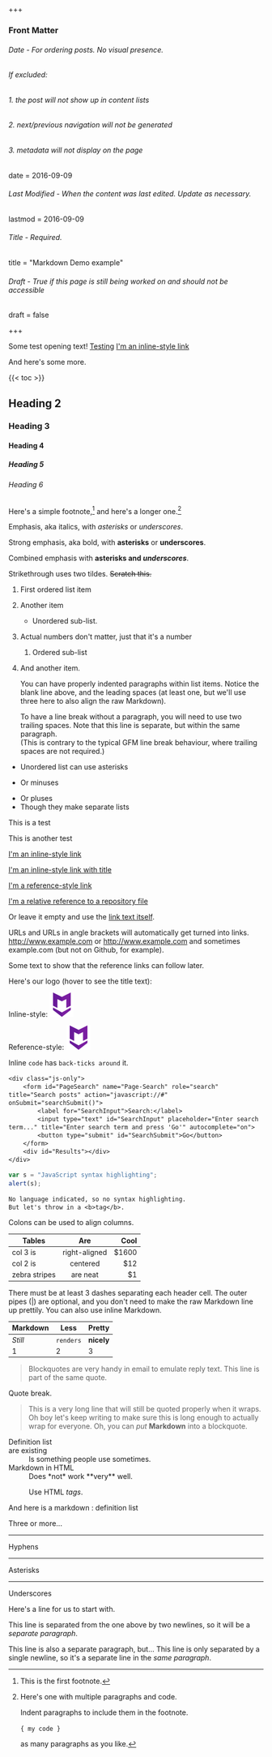 +++
### Front Matter

###### Date - For ordering posts. No visual presence.
###### If excluded: 
###### 1. the post will not show up in content lists 
###### 2. next/previous navigation will not be generated
###### 3. metadata will not display on the page
date = 2016-09-09

###### Last Modified - When the content was last edited. Update as necessary.
lastmod = 2016-09-09

###### Title - Required.
title = "Markdown Demo example"

###### Draft - True if this page is still being worked on and should not be accessible
draft = false

+++

Some test opening text! <a href="http://google.ca">Testing</a> [I'm an inline-style link](https://www.google.com)

And here's some more.

{{< toc >}}

## Heading 2
### Heading 3
#### Heading 4
##### Heading 5
###### Heading 6

Here's a simple footnote,[^1] and here's a longer one.[^bignote]

[^1]: This is the first footnote.

[^bignote]: Here's one with multiple paragraphs and code.

    Indent paragraphs to include them in the footnote.

    `{ my code }`

    as many paragraphs as you like.

Emphasis, aka italics, with *asterisks* or _underscores_.

Strong emphasis, aka bold, with **asterisks** or __underscores__.

Combined emphasis with **asterisks and _underscores_**.

Strikethrough uses two tildes. ~~Scratch this.~~

1. First ordered list item
2. Another item
   * Unordered sub-list. 
1. Actual numbers don't matter, just that it's a number
   1. Ordered sub-list
4. And another item.

   You can have properly indented paragraphs within list items. Notice the blank line above, and the leading spaces (at least one, but we'll use three here to also align the raw Markdown).

   To have a line break without a paragraph, you will need to use two trailing spaces.
   Note that this line is separate, but within the same paragraph.  
   (This is contrary to the typical GFM line break behaviour, where trailing spaces are not required.)

* Unordered list can use asterisks
- Or minuses
+ Or pluses
+ Though they make separate lists

This is a test  

This is another test

[I'm an inline-style link](https://www.google.com)

[I'm an inline-style link with title](https://www.google.com "Google's Homepage")

[I'm a reference-style link][Arbitrary case-insensitive reference text]

[I'm a relative reference to a repository file](../blob/master/LICENSE)

Or leave it empty and use the [link text itself].

URLs and URLs in angle brackets will automatically get turned into links.
http://www.example.com or <http://www.example.com> and sometimes 
example.com (but not on Github, for example).

Some text to show that the reference links can follow later.

[arbitrary case-insensitive reference text]: https://www.mozilla.org
[link text itself]: http://www.reddit.com

Here's our logo (hover to see the title text):

Inline-style: 
![alt text](https://github.com/adam-p/markdown-here/raw/master/src/common/images/icon48.png "Logo Title Text 1")

Reference-style: 
![alt text][logo]

[logo]: https://github.com/adam-p/markdown-here/raw/master/src/common/images/icon48.png "Logo Title Text 2"

Inline `code` has `back-ticks around` it.

```
<div class="js-only">
	<form id="PageSearch" name="Page-Search" role="search" title="Search posts" action="javascript://#" onSubmit="searchSubmit()">
		<label for="SearchInput">Search:</label>
		<input type="text" id="SearchInput" placeholder="Enter search term..." title="Enter search term and press 'Go'" autocomplete="on">
		<button type="submit" id="SearchSubmit">Go</button>
	</form>
	<div id="Results"></div>
</div>
```

```javascript
var s = "JavaScript syntax highlighting";
alert(s);
```
 
```
No language indicated, so no syntax highlighting. 
But let's throw in a <b>tag</b>.
```

Colons can be used to align columns.

| Tables        | Are           | Cool  |
| ------------- |:-------------:| -----:|
| col 3 is      | right-aligned | $1600 |
| col 2 is      | centered      |   $12 |
| zebra stripes | are neat      |    $1 |

There must be at least 3 dashes separating each header cell.
The outer pipes (|) are optional, and you don't need to make the 
raw Markdown line up prettily. You can also use inline Markdown.

Markdown | Less | Pretty
--- | --- | ---
*Still* | `renders` | **nicely**
1 | 2 | 3

> Blockquotes are very handy in email to emulate reply text.
> This line is part of the same quote.

Quote break.

> This is a very long line that will still be quoted properly when it wraps. Oh boy let's keep writing to make sure this is long enough to actually wrap for everyone. Oh, you can *put* **Markdown** into a blockquote.

<dl>
  <dt>Definition list</dt>
  <dt>are existing</dt>
  <dd>Is something people use sometimes.</dd>

  <dt>Markdown in HTML</dt>
  <dd>Does *not* work **very** well. 
  
  Use HTML <em>tags</em>.</dd>
</dl>

And here is a markdown
: definition list

Three or more...

---

Hyphens

<b><hr></b>

Asterisks

___

Underscores

Here's a line for us to start with.

This line is separated from the one above by two newlines, so it will be a *separate paragraph*.

This line is also a separate paragraph, but...
This line is only separated by a single newline, so it's a separate line in the *same paragraph*.
